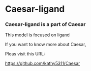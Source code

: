 # Caesar-ligand

### Caesar-ligand is a part of Caesar
This model is focused on ligand

If you want to know more about Caesar,

Pleas visit this URL:

https://github.com/kathy5311/Caesar
